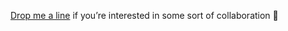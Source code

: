 [Drop me a line](mailto:OBSCURE_EMAIL@OBSCURE_DOMAIN.com) if you’re interested in some sort of collaboration 🤘
